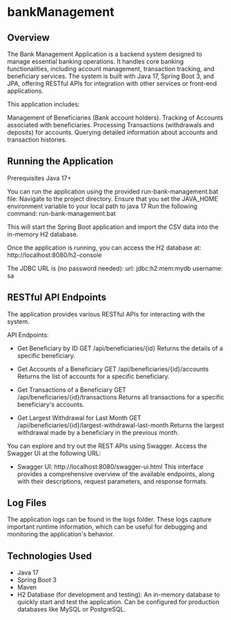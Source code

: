 # bankManagement

## Overview

The Bank Management Application is a backend system designed to manage essential banking operations. It handles core banking functionalities, including account management, transaction tracking, and beneficiary services. The system is built with Java 17, Spring Boot 3, and JPA, offering RESTful APIs for integration with other services or front-end applications.

This application includes:

Management of Beneficiaries (Bank account holders).
Tracking of Accounts associated with beneficiaries.
Processing Transactions (withdrawals and deposits) for accounts.
Querying detailed information about accounts and transaction histories.

## Running the Application

Prerequisites
Java 17+

You can run the application using the provided run-bank-management.bat file:
Navigate to the project directory.
Ensure that you set the JAVA_HOME environment variable to your local path to java 17
Run the following command:
run-bank-management.bat

This will start the Spring Boot application and import the CSV data into the in-memory H2 database.

Once the application is running, you can access the H2 database at:
http://localhost:8080/h2-console

The JDBC URL is (no password needed):
    url: jdbc:h2:mem:mydb
    username: sa



## RESTful API Endpoints
The application provides various RESTful APIs for interacting with the system.

API Endpoints:
- Get Beneficiary by ID
  GET /api/beneficiaries/{id}
  Returns the details of a specific beneficiary.

- Get Accounts of a Beneficiary
GET /api/beneficiaries/{id}/accounts
Returns the list of accounts for a specific beneficiary.

- Get Transactions of a Beneficiary
GET /api/beneficiaries/{id}/transactions
Returns all transactions for a specific beneficiary's accounts.

- Get Largest Withdrawal for Last Month
GET /api/beneficiaries/{id}/largest-withdrawal-last-month
Returns the largest withdrawal made by a beneficiary in the previous month.

You can explore and try out the REST APIs using Swagger. Access the Swagger UI at the following URL:

- Swagger UI: http://localhost:8080/swagger-ui.html
This interface provides a comprehensive overview of the available endpoints, along with their descriptions, request parameters, and response formats.

## Log Files
The application logs can be found in the logs folder. These logs capture important runtime information, which can be useful for debugging and monitoring the application's behavior.

## Technologies Used
- Java 17
- Spring Boot 3
- Maven
- H2 Database (for development and testing): An in-memory database to quickly start and test the application. Can be configured for production databases like MySQL or PostgreSQL.
